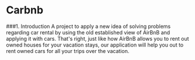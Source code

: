 # Carbnb
###1. Introduction
A project to apply a new idea of solving problems regarding car rental by using the old established view of AirBnB and applying it with cars. That's right, just like how AirBnB allows you to rent out owned houses for your vacation stays, our application will help you out to rent owned cars for all your trips over the vacation.
